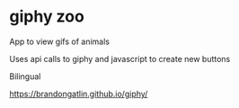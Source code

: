 # giphy zoo

App to view gifs of animals

Uses api calls to giphy and javascript to create new buttons

Bilingual

https://brandongatlin.github.io/giphy/
